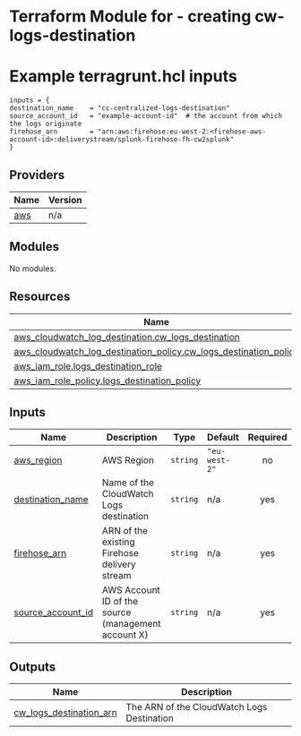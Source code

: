 <!-- BEGIN_TF_DOCS -->
  # Terraform Module for - creating cw-logs-destination
  # Example terragrunt.hcl inputs 
  ```hcl
inputs = {
  destination_name    = "cc-centralized-logs-destination"
  source_account_id   = "example-account-id"  # the account from which the logs originate 
  firehose_arn        = "arn:aws:firehose:eu-west-2:<firehose-aws-account-id>:deliverystream/splunk-firehose-fh-cw2splunk"
}
  ```

## Providers

| Name | Version |
|------|---------|
| <a name="provider_aws"></a> [aws](#provider\_aws) | n/a |

## Modules

No modules.

## Resources

| Name | Type |
|------|------|
| [aws_cloudwatch_log_destination.cw_logs_destination](https://registry.terraform.io/providers/hashicorp/aws/latest/docs/resources/cloudwatch_log_destination) | resource |
| [aws_cloudwatch_log_destination_policy.cw_logs_destination_policy](https://registry.terraform.io/providers/hashicorp/aws/latest/docs/resources/cloudwatch_log_destination_policy) | resource |
| [aws_iam_role.logs_destination_role](https://registry.terraform.io/providers/hashicorp/aws/latest/docs/resources/iam_role) | resource |
| [aws_iam_role_policy.logs_destination_policy](https://registry.terraform.io/providers/hashicorp/aws/latest/docs/resources/iam_role_policy) | resource |

## Inputs

| Name | Description | Type | Default | Required |
|------|-------------|------|---------|:--------:|
| <a name="input_aws_region"></a> [aws\_region](#input\_aws\_region) | AWS Region | `string` | `"eu-west-2"` | no |
| <a name="input_destination_name"></a> [destination\_name](#input\_destination\_name) | Name of the CloudWatch Logs destination | `string` | n/a | yes |
| <a name="input_firehose_arn"></a> [firehose\_arn](#input\_firehose\_arn) | ARN of the existing Firehose delivery stream | `string` | n/a | yes |
| <a name="input_source_account_id"></a> [source\_account\_id](#input\_source\_account\_id) | AWS Account ID of the source (management account X) | `string` | n/a | yes |

## Outputs

| Name | Description |
|------|-------------|
| <a name="output_cw_logs_destination_arn"></a> [cw\_logs\_destination\_arn](#output\_cw\_logs\_destination\_arn) | The ARN of the CloudWatch Logs Destination |
<!-- END_TF_DOCS -->